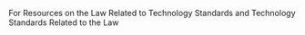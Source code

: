 For Resources on the Law Related to Technology Standards and Technology Standards Related to the Law
